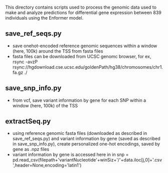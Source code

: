 This directory contains scripts used to process the genomic data used to make and analyze predictions for differential gene expression between 839 individuals using the Enformer model.


## save_ref_seqs.py
- save onehot-encoded reference genomic sequences within a window (here, 100k) around the TSS from fasta files 
- fasta files can be downloaded from UCSC genomc browser, for ex, rsync -avzP rsync://hgdownload.cse.ucsc.edu/goldenPath/hg38/chromosomes/chr1.fa.gz ./

## save_snp_info.py
- from vcf, save variant information by gene for each SNP within a window (here, 100k) of the TSS

## extractSeq.py
- using reference genomic fasta files (downloaded as described in save_ref_seqs.py) and variant information by gene (saved as described in save_snp_info.py), create personalized one-hot encodings, saved by gene as .npz files
- variant information by gene is accessed here in in snp = pd.read_csv(filepath+'variantNucleotide'+winSiz+'/'+data.iloc[j,0]+'.csv',header=None,encoding='latin1')

